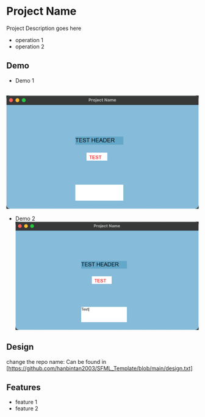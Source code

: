 
# Project Name
Project Description goes here

* operation 1
* operation 2


## Demo
* Demo 1
<br>
<img src="assets/home.png"/>

* Demo 2
  <br>
  <img src="assets/home2.png"/>


## Design
change the repo name:
Can be found in [https://github.com/hanbintan2003/SFML_Template/blob/main/design.txt]


## Features

- feature 1
- feature 2

